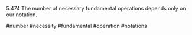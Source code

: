 5.474 The number of necessary fundamental operations depends only on our notation.

#number #necessity #fundamental #operation #notations 